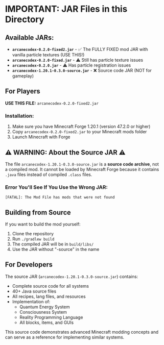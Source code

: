 # IMPORTANT: JAR Files in this Directory

## Available JARs:

- **`arcanecodex-0.2.0-fixed2.jar`** - ✅ The FULLY FIXED mod JAR with vanilla particle textures (USE THIS!)
- **`arcanecodex-0.2.0-fixed.jar`** - ⚠️ Still has particle texture issues
- **`arcanecodex-0.2.0.jar`** - ⚠️ Has particle registration issues
- **`arcanecodex-1.20.1-0.3.0-source.jar`** - ❌ Source code JAR (NOT for gameplay)

## For Players

**USE THIS FILE:** `arcanecodex-0.2.0-fixed2.jar`

### Installation:
1. Make sure you have Minecraft Forge 1.20.1 (version 47.2.0 or higher)
2. Copy `arcanecodex-0.2.0-fixed2.jar` to your Minecraft mods folder
3. Launch Minecraft with Forge

## ⚠️ WARNING: About the Source JAR ⚠️

The file `arcanecodex-1.20.1-0.3.0-source.jar` is a **source code archive**, not a compiled mod. It cannot be loaded by Minecraft Forge because it contains `.java` files instead of compiled `.class` files.

### Error You'll See If You Use the Wrong JAR:
```
[FATAL]: The Mod File has mods that were not found
```

## Building from Source

If you want to build the mod yourself:

1. Clone the repository
2. Run `./gradlew build`
3. The compiled JAR will be in `build/libs/`
4. Use the JAR without "-source" in the name

## For Developers

The source JAR (`arcanecodex-1.20.1-0.3.0-source.jar`) contains:
- Complete source code for all systems
- 40+ Java source files
- All recipes, lang files, and resources
- Implementation of:
  - Quantum Energy System
  - Consciousness System
  - Reality Programming Language
  - All blocks, items, and GUIs

This source code demonstrates advanced Minecraft modding concepts and can serve as a reference for implementing similar systems.
